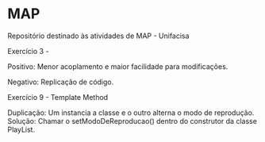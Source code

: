 # MAP
Repositório destinado às atividades de MAP - Unifacisa

Exercício 3 -

Positivo: Menor acoplamento e maior facilidade para modificações.

Negativo: Replicação de código.

Exercício 9 - Template Method

Duplicação: Um instancia a classe e o outro alterna o modo de reprodução.
Solução: Chamar o setModoDeReproducao() dentro do construtor da classe PlayList.


